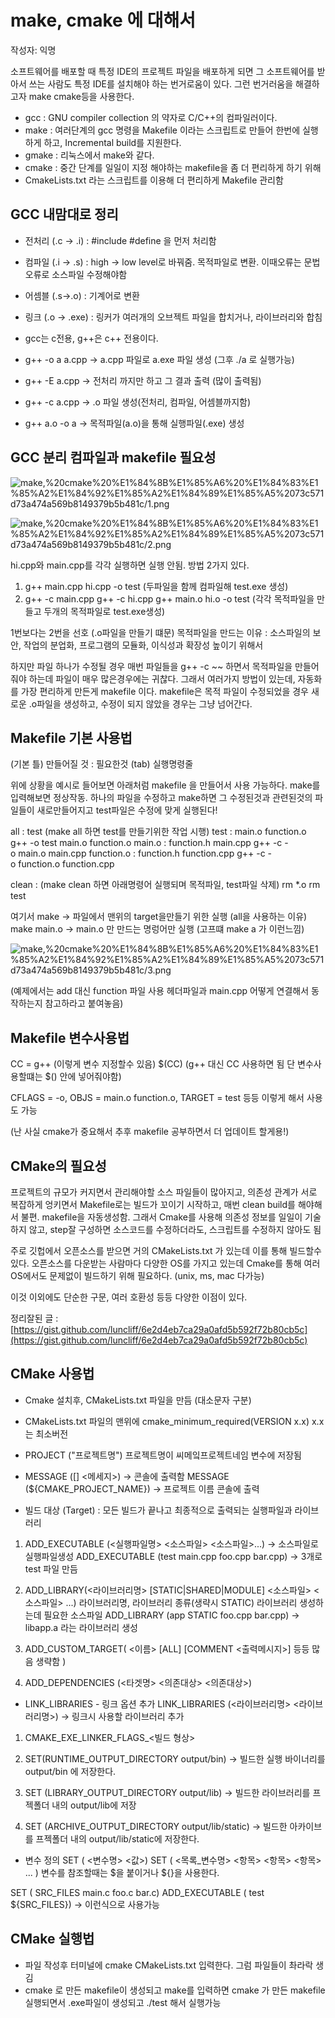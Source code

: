 # make, cmake 에 대해서

작성자: 익명

소프트웨어를 배포할 때 특정 IDE의 프로젝트 파일을 배포하게 되면 그 소프트웨어를 받아서 쓰는 사람도 특정 IDE를 설치해야 하는 번거로움이 있다. 그런 번거러움을 해결하고자 make cmake등을 사용한다.

- gcc : GNU compiler collection 의 약자로 C/C++의 컴파일러이다.
- make :  여러단계의 gcc 명령을 Makefile 이라는 스크립트로 만들어 한번에 실행하게 하고, Incremental build를 지원한다.
- gmake : 리눅스에서 make와 같다.
- cmake : 중간 단계를 일일이 지정 해야하는 makefile을 좀 더 편리하게 하기 위해
- CmakeLists.txt 라는 스크립트를 이용해 더 편리하게 Makefile 관리함

## GCC 내맘대로 정리

- 전처리 (.c → .i) : #include #define 을 먼저 처리함
- 컴파일 (.i → .s) : high → low level로 바꿔줌. 목적파일로 변환. 이때오류는 문법오류로 소스파일 수정해야함
- 어셈블 (.s→.o) : 기계어로 변환
- 링크 (.o → .exe) : 링커가 여러개의 오브젝트 파일을 합치거나, 라이브러리와 합침

- gcc는 c전용, g++은 c++ 전용이다.
- g++ -o a a.cpp → a.cpp 파일로 a.exe 파일 생성 (그후 ./a 로 실행가능)
- g++ -E a.cpp → 전처리 까지만 하고 그 결과 출력 (많이 출력됨)
- g++ -c a.cpp -> .o 파일 생성(전처리, 컴파일, 어셈블까지함)
- g++ a.o -o a → 목적파일(a.o)을 통해 실행파일(.exe) 생성

## GCC 분리 컴파일과 makefile 필요성

![make,%20cmake%20%E1%84%8B%E1%85%A6%20%E1%84%83%E1%85%A2%E1%84%92%E1%85%A2%E1%84%89%E1%85%A5%2073c571d73a474a569b8149379b5b481c/1.png](make,%20cmake%20%E1%84%8B%E1%85%A6%20%E1%84%83%E1%85%A2%E1%84%92%E1%85%A2%E1%84%89%E1%85%A5%2073c571d73a474a569b8149379b5b481c/1.png)

![make,%20cmake%20%E1%84%8B%E1%85%A6%20%E1%84%83%E1%85%A2%E1%84%92%E1%85%A2%E1%84%89%E1%85%A5%2073c571d73a474a569b8149379b5b481c/2.png](make,%20cmake%20%E1%84%8B%E1%85%A6%20%E1%84%83%E1%85%A2%E1%84%92%E1%85%A2%E1%84%89%E1%85%A5%2073c571d73a474a569b8149379b5b481c/2.png)

hi.cpp와 main.cpp를 각각 실행하면 실행 안됨. 방법 2가지 있다.

1. g++ main.cpp hi.cpp -o test (두파일을 함께 컴파일해 test.exe 생성)
2. g++ -c main.cpp
g++ -c hi.cpp
g++ main.o hi.o -o test (각각 목적파일을 만들고 두개의 목적파일로 test.exe생성)

1번보다는 2번을 선호 (.o파일을 만들기 떄문)
목적파일을 만드는 이유 : 소스파일의 보안, 작업의 분업화, 프로그램의 모듈화, 이식성과 확장성 높이기 위해서

하지만 파일 하나가 수정될 경우 매번 파일들을 g++ -c ~~ 하면서 목적파일을 만들어 줘야 하는데 파일이 매우 많은경우에는 귀찮다. 그래서 여러가지 방법이 있는데, 자동화를 가장 편리하게 만든게 makefile 이다. makefile은 목적 파일이 수정되었을 경우 새로운 .o파일을 생성하고, 수정이 되지 않았을 경우는 그냥 넘어간다. 

## Makefile 기본 사용법

(기본 틀) 
만들어질 것 : 필요한것
(tab)     실행명령줄

위에 상황을 예시로 들어보면 아래처럼 makefile 을 만들어서 사용 가능하다. make를 입력해보면 정상작동. 하나의 파일을 수정하고 make하면 그 수정된것과 관련된것의 파일들이 새로만들어지고 test파일은 수정에 맞게 실행된다! 

all : test                    (make all 하면 test를 만들기위한 작업 시행)
test : main.o function.o
    g++ -o test main.o function.o
main.o : function.h main.cpp
    g++ -c -o main.o main.cpp
function.o : function.h function.cpp
    g++ -c -o function.o function.cpp

clean :                         (make clean 하면 아래명령어 실행되며 목적파일, test파일 삭제)
    rm *.o
    rm test

여기서 make → 파일에서 맨위의 target을만들기 위한 실행 (all을 사용하는 이유)
 make main.o → main.o 만 만드는 명렁어만 실행 (고프떄 make a 가 이런느낌)

![make,%20cmake%20%E1%84%8B%E1%85%A6%20%E1%84%83%E1%85%A2%E1%84%92%E1%85%A2%E1%84%89%E1%85%A5%2073c571d73a474a569b8149379b5b481c/3.png](make,%20cmake%20%E1%84%8B%E1%85%A6%20%E1%84%83%E1%85%A2%E1%84%92%E1%85%A2%E1%84%89%E1%85%A5%2073c571d73a474a569b8149379b5b481c/3.png)

(예제에서는 add 대신 function 파일 사용 헤더파일과 main.cpp 어떻게 연결해서 동작하는지 참고하라고 붙여놓음)

## Makefile 변수사용법

CC = g++                    (이렇게 변수 지정할수 있음)
$(CC)                         (g++ 대신 CC 사용하면 됨 단 변수사용할떄는 $() 안에 넣어줘야함)

CFLAGS = -o, OBJS = main.o function.o, TARGET = test 등등 이렇게 해서 사용도 가능

(난 사실 cmake가 중요해서 추후 makefile 공부하면서 더 업데이트 할게용!)

## CMake의 필요성

프로젝트의 규모가 커지면서 관리해야할 소스 파일들이 많아지고, 의존성 관계가 서로 복잡하게 엉키면서 Makefile로는 빌드가 꼬이기 시작하고, 매번 clean build를 해야해서 불편. makefile을 자동생성함. 그래서 Cmake를 사용해 의존성 정보를 일일이 기술하지 않고, step잘 구성하면 소스코드를 수정하더라도, 스크립트를 수정하지 않아도 됨

주로 깃헙에서 오픈소스를 받으면 거의 CMakeLists.txt 가 있는데 이를 통해 빌드할수 있다. 오픈소스를 다운받는 사람마다 다양한 OS를 가지고 있는데 Cmake를 통해 여러 OS에서도 문제없이 빌드하기 위해 필요하다. (unix, ms, mac 다가능)

이것 이외에도 단순한 구문, 여러 호환성 등등 다양한 이점이 있다.

정리잘된 글 : [https://gist.github.com/luncliff/6e2d4eb7ca29a0afd5b592f72b80cb5c](https://gist.github.com/luncliff/6e2d4eb7ca29a0afd5b592f72b80cb5c)

## CMake 사용법

- Cmake 설치후, CMakeLists.txt 파일을 만듬 (대소문자 구분)
- CMakeLists.txt 파일의 맨위에 cmake_minimum_required(VERSION x.x) x.x는 최소버전
- PROJECT ("프로젝트명") 프로젝트명이 씨메잌프로젝트네임 변수에 저장됨
- MESSAGE ([<Type>] <메세지>) → 콘솔에 출력함
MESSAGE (${CMAKE_PROJECT_NAME})  → 프로젝트 이름 콘솔에 출력

- 빌드 대상 (Target) : 모든 빌드가 끝나고 최종적으로 출력되는 실행파일과 라이브러리

1. ADD_EXECUTABLE (<실행파일명> <소스파일> <소스파일>...) → 소스파일로 실행파일생성
ADD_EXECUTABLE (test main.cpp foo.cpp bar.cpp) → 3개로 test 파일 만듬

2. ADD_LIBRARY(<라이브러리명> [STATIC|SHARED|MODULE] <소스파일> <소스파일> ...) 라이브러리명, 라이브러리 종류(생략시 STATIC) 라이브러리 생성하는데 필요한 소스파일
ADD_LIBRARY (app STATIC foo.cpp bar.cpp) → libapp.a 라는 라이브러리 생성

3. ADD_CUSTOM_TARGET(
    <이름> [ALL]
    [COMMENT <출력메시지>] 등등 많음 생략함
)

4. ADD_DEPENDENCIES (<타겟명> <의존대상> <의존대상>)
- LINK_LIBRARIES - 링크 옵션 추가
LINK_LIBRARIES (<라이브러리명> <라이브러리명>) → 링크시 사용할 라이브러리 추가

1. CMAKE_EXE_LINKER_FLAGS_<빌드 형상> 

2.  SET(RUNTIME_OUTPUT_DIRECTORY output/bin) → 빌드한 실행 바이너리를 output/bin 에 저장한다.

3. SET (LIBRARY_OUTPUT_DIRECTORY output/lib) → 빌드한 라이브러리를 프젝폴더 내의 output/lib에 저장

4. SET (ARCHIVE_OUTPUT_DIRECTORY output/lib/static) → 빌드한 아카이브를 프젝폴더 내의 output/lib/static에 저장한다.
- 변수 정의 
SET ( <변수명> <값>)
SET ( <목록_변수명> <항목> <항목> <항목> ... ) 
변수를 참조할때는 $을 붙이거나 ${}을 사용한다.

SET ( SRC_FILES main.c foo.c bar.c)
ADD_EXECUTABLE ( test ${SRC_FILES}) → 이런식으로 사용가능

## CMake 실행법

- 파일 작성후 터미널에 cmake CMakeLists.txt 입력한다. 그럼 파일들이 촤라락 생김
- cmake 로 만든 makefile이 생성되고 make를 입력하면 cmake 가 만든 makefile 실행되면서 .exe파일이 생성되고 ./test 해서 실행가능